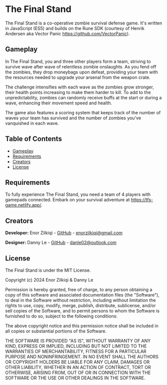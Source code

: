 # The Final Stand

The Final Stand is a co-operative zombie survival defense game. It's written in JavaScript (ES5) and builds on the Rune SDK (courtesy of Henrik Andersen aka Vector Panic https://github.com/VectorPanic).

## Gameplay

In The Final Stand, you and three other players form a team, striving to survive wave after wave of relentless zombie onslaughts. As you fend off the zombies, they drop moneybags upon defeat, providing your team with the resources needed to upgrade your arsenal from the weapon crate.

The challenge intensifies with each wave as the zombies grow stronger, their health points increasing to make them harder to kill. To add to the unpredictability, zombies can randomly receive buffs at the start or during a wave, enhancing their movement speed and health.

The game also features a scoring system that keeps track of the number of waves your team has survived and the number of zombies you've vanquished in each wave.

## Table of Contents

- [Gameplay](#gameplay)
- [Requirements](#requirements)
- [Creators](#creators)
- [License](#license)

## Requirements

To fully experience The Final Stand, you need a team of 4 players with gamepads connected. Embark on your survival adventure at https://tfs-game.netlify.app/.

## Creators

**Developer:** Enor Zilkiqi - [GitHub](https://github.com/phatd0nut) - enorzilkiqi@gmail.com

**Designer:** Danny Le - [GitHub](https://github.com/danle02) - danle02@outlook.com

## License

The Final Stand is under the MIT License.

Copyright (c) 2024 Enor Zilkiqi & Danny Le

Permission is hereby granted, free of charge, to any person obtaining a copy of this software and associated documentation files (the "Software"), to deal in the Software without restriction, including without limitation the rights to use, copy, modify, merge, publish, distribute, sublicense, and/or sell copies of the Software, and to permit persons to whom the Software is furnished to do so, subject to the following conditions:

The above copyright notice and this permission notice shall be included in all copies or substantial portions of the Software.

THE SOFTWARE IS PROVIDED "AS IS", WITHOUT WARRANTY OF ANY KIND, EXPRESS OR IMPLIED, INCLUDING BUT NOT LIMITED TO THE WARRANTIES OF MERCHANTABILITY, FITNESS FOR A PARTICULAR PURPOSE AND NONINFRINGEMENT. IN NO EVENT SHALL THE AUTHORS OR COPYRIGHT HOLDERS BE LIABLE FOR ANY CLAIM, DAMAGES OR OTHER LIABILITY, WHETHER IN AN ACTION OF CONTRACT, TORT OR OTHERWISE, ARISING FROM, OUT OF OR IN CONNECTION WITH THE SOFTWARE OR THE USE OR OTHER DEALINGS IN THE SOFTWARE.